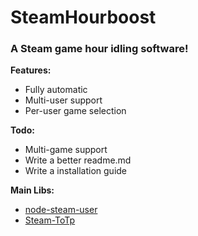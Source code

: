 # SteamHourboost
### A Steam game hour idling software!


**Features:**
* Fully automatic
* Multi-user support
* Per-user game selection

**Todo:**
* Multi-game support
* Write a better readme.md
* Write a installation guide

**Main Libs:**
* [node-steam-user](https://github.com/DoctorMcKay/node-steam-user)
* [Steam-ToTp](https://github.com/DoctorMcKay/node-steam-totp)

